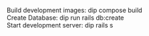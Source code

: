 Build development images: dip compose build <br>
Create Database: dip run rails db:create <br>
Start development server: dip rails s
